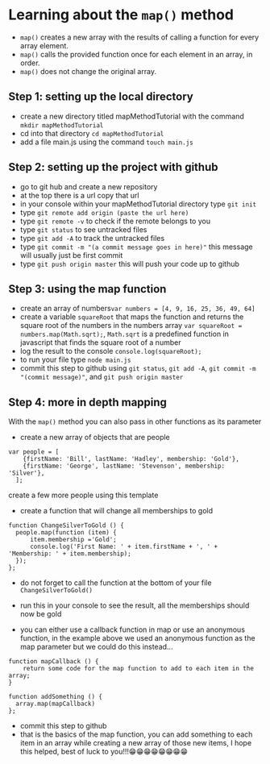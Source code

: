 # Learning about the `map()` method
* `map()` creates a new array with the results of calling a function for every array element.
* `map()` calls the provided function once for each element in an array, in order.
* `map()` does not change the original array.

## Step 1: setting up the local directory
* create a new directory titled mapMethodTutorial with the command `mkdir mapMethodTutorial`
* cd into that directory `cd mapMethodTutorial`
* add a file main.js  using the command `touch main.js`

## Step 2: setting up the project with github
* go to git hub and create a new repository
* at the top there is a url copy that url
* in your console within your mapMethodTutorial directory type `git init`
* type `git remote add origin (paste the url here)`
* type `git remote -v` to check if the remote belongs to you
* type `git status` to see untracked files
* type `git add -A` to track the untracked files
* type `git commit -m "(a commit message goes in here)"` this message will usually just be first commit
* type `git push origin master` this will push your code up to github

## Step 3: using the map function
* create an array of numbers`var numbers = [4, 9, 16, 25, 36, 49, 64]`
* create a variable `squareRoot` that maps the function and returns the square root of the numbers in the numbers array
  `var squareRoot = numbers.map(Math.sqrt);`,  `Math.sqrt` is a predefined function in javascript that finds the square root of a number
* log the result to the console `console.log(squareRoot);`
* to run your file type `node main.js`
* commit this step to github using `git status`, `git add -A`, `git commit -m "(commit message)"`, and `git push origin master`

## Step 4: more in depth mapping
With the `map()` method you can also pass in other functions as its parameter
* create a new array of objects that are people
```
var people = [
    {firstName: 'Bill', lastName: 'Hadley', membership: 'Gold'},
    {firstName: 'George', lastName: 'Stevenson', membership: 'Silver'},
  ];
```
  create a few more people using this template
* create a function that will change all memberships to gold
```
function ChangeSilverToGold () {
  people.map(function (item) {
      item.membership ='Gold';
      console.log('First Name: ' + item.firstName + ', ' + 'Membership: ' + item.membership);
  });
};
```

* do not forget to call the function at the bottom of your file `ChangeSilverToGold()`
* run this in your console to see the result, all the memberships should now be gold

* you can either use a callback function in map or use an anonymous function, in the example above
  we used an anonymous function as the map parameter but we could do this instead...
```
function mapCallback () {
    return some code for the map function to add to each item in the array;
}

function addSomething () {
  array.map(mapCallback)
};
  ```
* commit this step to github
* that is the basics of the map function, you can add something to each item in an array while creating a new array of those new items,
  I hope this helped, best of luck to you!!!😁😁😁😁😁😁😁😁
